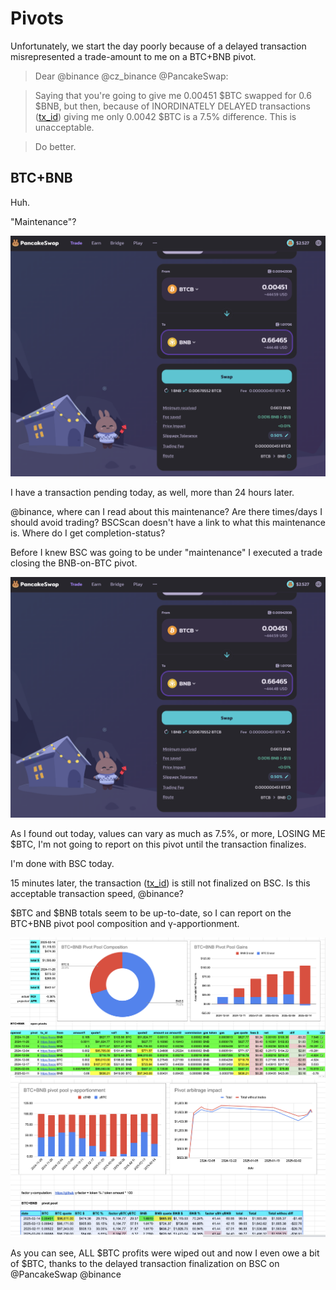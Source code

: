 # Pivots

Unfortunately, we start the day poorly because of a delayed transaction misrepresented a trade-amount to me on a BTC+BNB pivot.

> Dear @binance @cz_binance @PancakeSwap:

> Saying that you're going to give me 0.00451 $BTC swapped for 0.6 $BNB, but then, because of INORDINATELY DELAYED transactions ([tx_id](https://bscscan.com/tx/0xfe11093e1b566b6ba5dba3b7a6c7c265e531d070315db0eeae1246f2df61a50d)) giving me only 0.0042 $BTC is a 7.5% difference. This is unacceptable.

> Do better.

## BTC+BNB

Huh.

"Maintenance"? 

![BSC under maintenance](imgs/02-close-bnb-on-btc.png)

I have a transaction pending today, as well, more than 24 hours later. 

@binance, where can I read about this maintenance? Are there times/days I should avoid trading? BSCScan doesn't have a link to what this maintenance is. Where do I get completion-status?

Before I knew BSC was going to be under "maintenance" I executed a trade closing the BNB-on-BTC pivot.

![Close BNB-on-BTC pivot but there are BSC delays](imgs/02-close-bnb-on-btc.png)

As I found out today, values can vary as much as 7.5%, or more, LOSING ME $BTC, I'm not going to report on this pivot until the transaction finalizes.

I'm done with BSC today.

15 minutes later, the transaction ([tx_id](https://bscscan.com/tx/0x4fae904ccc10fc0c407d2c811d25d68dca75ada2c8af341c1fe92fb82743c934)) is still not finalized on BSC. Is this acceptable transaction speed, @binance? 

$BTC and $BNB totals seem to be up-to-date, so I can report on the BTC+BNB pivot pool composition and γ-apportionment.

![BTC+BNB composition](imgs/03a-comp.png)
![BTC+BNB γ-apportionment](imgs/03b-apport.png)

As you can see, ALL $BTC profits were wiped out and now I even owe a bit of $BTC, thanks to the delayed transaction finalization on BSC on @PancakeSwap @binance
